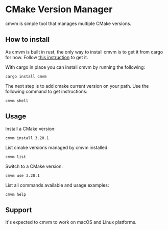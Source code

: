 # CMake Version Manager

cmvm is simple tool that manages multiple CMake versions.

## How to install

As cmvm is built in rust, the only way to install cmvm is to get it from cargo for now. Follow [this instruction](https://doc.rust-lang.org/cargo/getting-started/installation.html) to get it.


With cargo in place you can install cmvm by running the following:
```
cargo install cmvm
```

The next step is to add cmake current version on your path. Use the following command to get instructions:
```
cmvm shell
```

## Usage

Install a CMake version:

```
cmvm install 3.20.1
```

List cmake versions managed by cmvm installed:

```
cmvm list
```

Switch to a CMake version:

```
cmvm use 3.20.1
```

List all commands available and usage examples:

```
cmvm help
```

## Support
It's expected to cmvm to work on macOS and Linux platforms.
